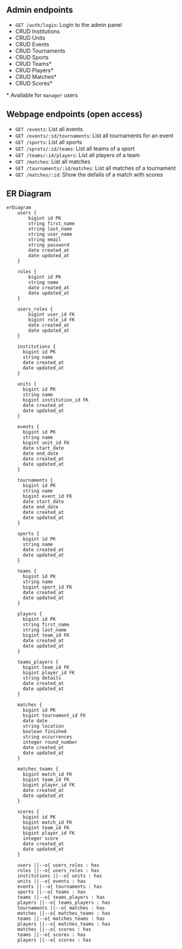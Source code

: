
## Admin endpoints

- `GET /auth/login`: Login to the admin panel
- CRUD Institutions
- CRUD Units
- CRUD Events
- CRUD Tournaments
- CRUD Sports
- CRUD Teams*
- CRUD Players*
- CRUD Matches*
- CRUD Scores*

\* Available for `manager` users

## Webpage endpoints (open access)

- `GET /events`: List all events
- `GET /events/:id/tournaments`: List all tournaments for an event
- `GET /sports`: List all sports
- `GET /sprots/:id/teams`: List all teams of a sport
- `GET /teams/:id/players`: List all players of a team
- `GET /matches`: List all matches
- `GET /tournaments/:id/matches`: List all matches of a tournament
- `GET /matches/:id`: Show the defails of a match with scores 

## ER Diagram

```mermaid
erDiagram
    users {
        bigint id PK
        string first_name
        string last_name
        string user_name
        string email
        string password
        date created_at
        date updated_at
    }
    
    roles {
        bigint id PK
        string name
        date created_at
        date updated_at
    }
    
    users_roles {
        bigint user_id FK
        bigint role_id FK
        date created_at
        date updated_at
    }

    institutions {
      bigint id PK
      string name
      date created_at
      date updated_at
    }

    units {
      bigint id PK
      string name
      bigint institution_id FK
      date created_at
      date updated_at
    }

    events {
      bigint id PK
      string name
      bigint unit_id FK
      date start_date
      date end_date
      date created_at
      date updated_at
    }

    tournaments {
      bigint id PK
      string name
      bigint event_id FK
      date start_date
      date end_date
      date created_at
      date updated_at
    }

    sports {
      bigint id PK
      string name
      date created_at
      date updated_at
    }

    teams {
      bigint id PK
      string name
      bigint sport_id FK
      date created_at
      date updated_at
    }

    players {
      bigint id PK
      string first_name
      string last_name
      bigint team_id FK
      date created_at
      date updated_at
    }

    teams_players {
      bigint team_id FK
      bigint player_id FK
      string details
      date created_at
      date updated_at
    }

    matches {
      bigint id PK
      bigint tournament_id FK
      date date
      string location
      boolean finished
      string occurrences
      integer round_number
      date created_at
      date updated_at
    }

    matches_teams {
      bigint match_id FK
      bigint team_id FK
      bigint player_id FK
      date created_at
      date updated_at
    }

    scores {
      bigint id PK
      bigint match_id FK
      bigint team_id FK
      bigint player_id FK
      integer score
      date created_at
      date updated_at
    }

    users ||--o{ users_roles : has
    roles ||--o{ users_roles : has
    institutions ||--o{ units : has
    units ||--o{ events : has
    events ||--o{ tournaments : has
    sports ||--o{ teams : has
    teams ||--o{ teams_players : has
    players ||--o{ teams_players : has
    tournaments ||--o{ matches : has
    matches ||--o{ matches_teams : has
    teams ||--o{ matches_teams : has
    players ||--o{ matches_teams : has
    matches ||--o{ scores : has
    teams ||--o{ scores : has
    players ||--o{ scores : has
```
